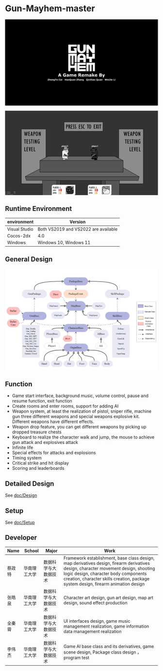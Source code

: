 # Gun-Mayhem-master

![logo](./Resources/logo.png)

![image-20231106202137990](./README_image/image-20231106202137990.png)

## Runtime Environment
|environment|Version|
|---|---|
|Visual Studio |Both VS2019 and VS2022 are available|
|Cocos-2dx|4.0|
|Windows|Windows 10, Windows 11|
## General Design
![image-20231106201215916](./README_image/image-20231106201215916.png)

## Function
* Game start interface, background music, volume control, pause and resume function, exit
  function
* Create rooms and enter rooms, support for adding AI
* Weapon system, at least the realization of pistol, sniper rifle, machine gun three different
  weapons and special weapons explosive kit. Different weapons have different effects.
* Weapon drop feature, you can get different weapons by picking up dropped treasure chests
* Keyboard to realize the character walk and jump, the mouse to achieve gun attack and explosives
  attack
* Infinite life
* Special effects for attacks and explosions
* Timing system
* Critical strike and hit display
* Scoring and leaderboards

## Detailed Design

See [doc/Design](https://github.com/Randonee1/Advanced-Language-Programming/blob/main/doc/Design.md)

## Setup

See [doc/Setup](https://github.com/Randonee1/Advanced-Language-Programming/blob/main/doc/Setup.md)

## Developer

|Name|School|Major|Work|
|---|---|---|---|
|蔡政特|华南理工大学|数据科学与大数据技术|Framework establishment, base class design, map derivatives design, firearm derivatives design, character movement design, shooting logic design, character body components creation, character skills creation, package system design, firearm animation design|
|张皓泉|华南理工大学|数据科学与大数据技术|Character art design, gun art design, map art design, sound effect production|
|全秦霄|华南理工大学|数据科学与大数据技术|UI interfaces design, game music management realization, game information data management realization|
|李伟杰|华南理工大学|数据科学与大数据技术|Game AI base class and its derivatives, game scene design, Package class design ， program test|